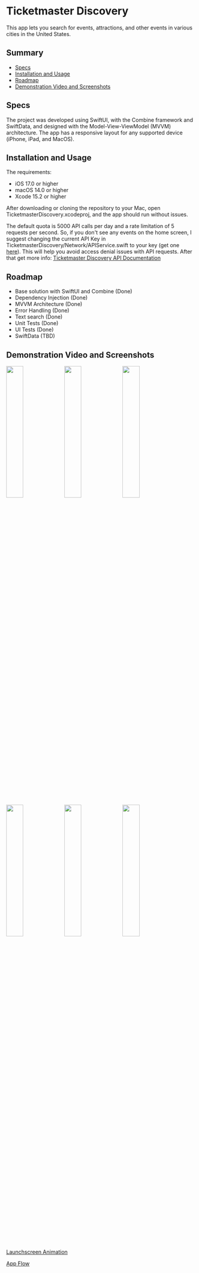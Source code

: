 # Ticketmaster Discovery

This app lets you search for events, attractions, and other events in various cities in the United States. 

## Summary

- [Specs](#specs)
- [Installation and Usage](#installation-and-usage)
- [Roadmap](#roadmap)
- [Demonstration Video and Screenshots](#demonstration-video-and-screenshots)

## Specs

The project was developed using SwiftUI, with the Combine framework and SwiftData, and designed with the Model-View-ViewModel (MVVM) architecture. The app has a responsive layout for any supported device (iPhone, iPad, and MacOS).

## Installation and Usage

The requirements:

- iOS 17.0 or higher
- macOS 14.0 or higher
- Xcode 15.2 or higher

After downloading or cloning the repository to your Mac, open TicketmasterDiscovery.xcodeproj, and the app should run without issues.

The default quota is 5000 API calls per day and a rate limitation of 5 requests per second. So, if you don't see any events on the home screen, I suggest changing the current API Key in TicketmasterDiscovery/Network/APIService.swift to your key (get one [here](https://developer-acct.ticketmaster.com/user/register)). This will help you avoid access denial issues with API requests. After that get more info: [Ticketmaster Discovery API Documentation](https://developer.ticketmaster.com/products-and-docs/apis/discovery-api/v2/)

## Roadmap

- Base solution with SwiftUI and Combine (Done)
- Dependency Injection (Done)
- MVVM Architecture (Done)
- Error Handling (Done)
- Text search (Done)
- Unit Tests (Done)
- UI Tests (Done)
- SwiftData (TBD)

## Demonstration Video and Screenshots

<img src="https://github.com/caioberkley/Ticketmaster-Discovery/assets/32444538/e0491b7b-4748-4a96-b71c-3e171ace01db" width="30%" height="30%">
<img src="https://github.com/caioberkley/Ticketmaster-Discovery/assets/32444538/275a8ea2-a251-4ca5-8f32-bb2bfa1528e0" width="30%" height="30%">
<img src="https://github.com/caioberkley/Ticketmaster-Discovery/assets/32444538/424622eb-a24a-4d53-97af-76fc9137e84c" width="30%" height="30%">
<img src="https://github.com/caioberkley/Ticketmaster-Discovery/assets/32444538/508fbd0b-fbd8-4337-b254-034e5ca82d61" width="30%" height="30%">
<img src="https://github.com/caioberkley/Ticketmaster-Discovery/assets/32444538/e67483d6-378f-4019-9de8-f8c3b86e13ab" width="30%" height="30%">
<img src="https://github.com/caioberkley/Ticketmaster-Discovery/assets/32444538/41597bcc-a511-4241-9e84-6d6f6ec9c723" width="30%" height="30%">

[Launchscreen Animation](https://github.com/caioberkley/Ticketmaster-Discovery/assets/32444538/66727bf2-c33f-49f8-a2e8-d26d01068ee8)

[App Flow](https://github.com/caioberkley/Ticketmaster-Discovery/assets/32444538/6208e18e-087d-45ab-9317-f99a73fa46e3)
